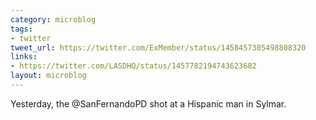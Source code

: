 ```yaml
---
category: microblog
tags:
- twitter
tweet_url: https://twitter.com/ExMember/status/1458457305498808320
links:
- https://twitter.com/LASDHQ/status/1457782194743623682
layout: microblog
---
```

Yesterday, the @SanFernandoPD shot at a Hispanic man in Sylmar.
